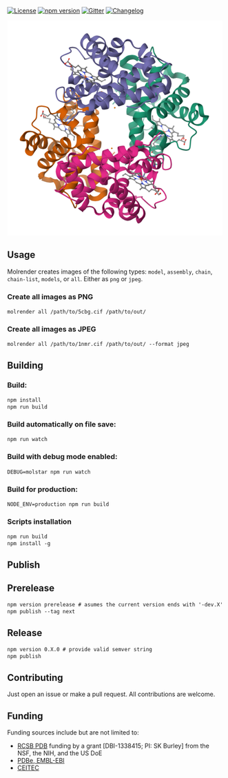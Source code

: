 [![License](http://img.shields.io/badge/license-MIT-blue.svg?style=flat)](./LICENSE)
[![npm version](https://badge.fury.io/js/molrender.svg)](https://www.npmjs.com/package/molrender)
[![Gitter](https://badges.gitter.im/molstar/Lobby.svg)](https://gitter.im/molstar/Lobby)
[![Changelog](https://img.shields.io/badge/changelog--lightgrey.svg?style=flat)](https://github.com/molstar/molrender/blob/master/CHANGELOG.md)

![alt example](https://raw.githubusercontent.com/molstar/molrender/master/4hhb_assembly-1.png)

## Usage
Molrender creates images of the following types: `model`, `assembly`, `chain`, `chain-list`, `models`, or `all`. Either as `png` or `jpeg`.

### Create all images as PNG
    molrender all /path/to/5cbg.cif /path/to/out/

### Create all images as JPEG
    molrender all /path/to/1nmr.cif /path/to/out/ --format jpeg

## Building

### Build:
    npm install
    npm run build

### Build automatically on file save:
    npm run watch

### Build with debug mode enabled:
    DEBUG=molstar npm run watch

### Build for production:
    NODE_ENV=production npm run build

### Scripts installation
    npm run build
    npm install -g

## Publish

## Prerelease
    npm version prerelease # asumes the current version ends with '-dev.X'
    npm publish --tag next

## Release
    npm version 0.X.0 # provide valid semver string
    npm publish

## Contributing
Just open an issue or make a pull request. All contributions are welcome.

## Funding
Funding sources include but are not limited to:
* [RCSB PDB](https://www.rcsb.org) funding by a grant [DBI-1338415; PI: SK Burley] from the NSF, the NIH, and the US DoE
* [PDBe, EMBL-EBI](https://pdbe.org)
* [CEITEC](https://www.ceitec.eu/)